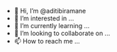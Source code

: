 - 👋 Hi, I’m @aditibiramane
- 👀 I’m interested in ...
- 🌱 I’m currently learning ...
- 💞️ I’m looking to collaborate on ...
- 📫 How to reach me ...

<!---
aditibiramane/aditibiramane is a ✨ special ✨ repository because its `README.md` (this file) appears on your GitHub profile.
You can click the Preview link to take a look at your changes.
--->

